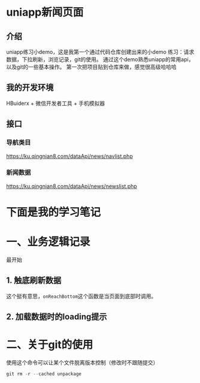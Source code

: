 # uniapp新闻页面

## 介绍
uniapp练习小demo，这是我第一个通过代码仓库创建出来的小demo
练习：请求数据，下拉刷新，浏览记录，git的使用。
通过这个demo熟悉uniapp的常用api，以及git的一些基本操作。
第一次把项目贴到仓库来做，感觉很高级哈哈哈

## 我的开发环境
HBuiderx + 微信开发者工具 + 手机模拟器

## 接口
### 导航类目
https://ku.qingnian8.com/dataApi/news/navlist.php
### 新闻数据
https://ku.qingnian8.com/dataApi/news/newslist.php

# 下面是我的学习笔记

# 一、业务逻辑记录
最开始
## 1. 触底刷新数据
这个挺有意思，`onReachBottom`这个函数是当页面到底部时调用。
## 2. 加载数据时的loading提示


# 二、关于git的使用
使用这个命令可以让某个文件脱离版本控制（修改时不跟随提交）
```javascript
git rm -r --cached unpackage
```

